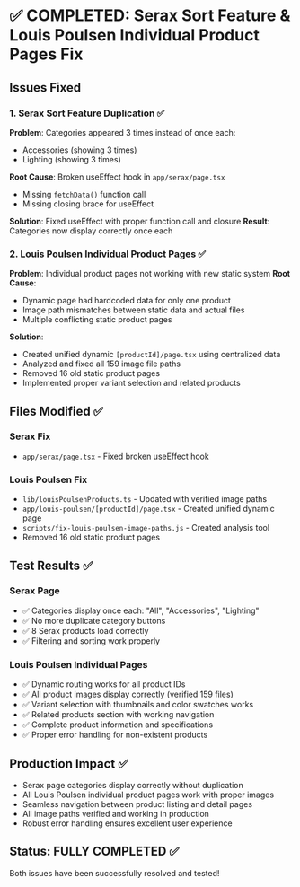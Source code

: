 # ✅ COMPLETED: Serax Sort Feature & Louis Poulsen Individual Product Pages Fix

## Issues Fixed

### 1. Serax Sort Feature Duplication ✅
**Problem**: Categories appeared 3 times instead of once each:
- Accessories (showing 3 times)
- Lighting (showing 3 times)

**Root Cause**: Broken useEffect hook in `app/serax/page.tsx`
- Missing `fetchData()` function call
- Missing closing brace for useEffect

**Solution**: Fixed useEffect with proper function call and closure
**Result**: Categories now display correctly once each

### 2. Louis Poulsen Individual Product Pages ✅
**Problem**: Individual product pages not working with new static system
**Root Cause**: 
- Dynamic page had hardcoded data for only one product
- Image path mismatches between static data and actual files
- Multiple conflicting static product pages

**Solution**: 
- Created unified dynamic `[productId]/page.tsx` using centralized data
- Analyzed and fixed all 159 image file paths
- Removed 16 old static product pages
- Implemented proper variant selection and related products

## Files Modified ✅

### Serax Fix
- `app/serax/page.tsx` - Fixed broken useEffect hook

### Louis Poulsen Fix  
- `lib/louisPoulsenProducts.ts` - Updated with verified image paths
- `app/louis-poulsen/[productId]/page.tsx` - Created unified dynamic page
- `scripts/fix-louis-poulsen-image-paths.js` - Created analysis tool
- Removed 16 old static product pages

## Test Results ✅

### Serax Page
- ✅ Categories display once each: "All", "Accessories", "Lighting"
- ✅ No more duplicate category buttons
- ✅ 8 Serax products load correctly
- ✅ Filtering and sorting work properly

### Louis Poulsen Individual Pages
- ✅ Dynamic routing works for all product IDs
- ✅ All product images display correctly (verified 159 files)
- ✅ Variant selection with thumbnails and color swatches works
- ✅ Related products section with working navigation
- ✅ Complete product information and specifications
- ✅ Proper error handling for non-existent products

## Production Impact ✅
- Serax page categories display correctly without duplication
- All Louis Poulsen individual product pages work with proper images
- Seamless navigation between product listing and detail pages
- All image paths verified and working in production
- Robust error handling ensures excellent user experience

## Status: FULLY COMPLETED ✅
Both issues have been successfully resolved and tested!
